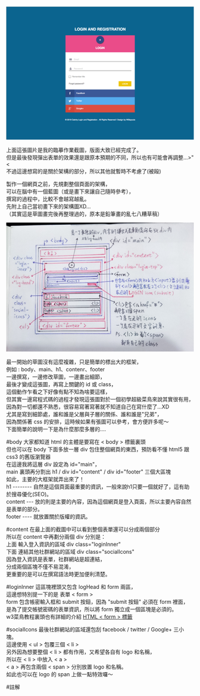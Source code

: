 ![00-01](https://github.com/lilithchen/lilithchen/blob/master/html/img/index.png)

上面這張圖片是我的臨摹作業截圖，版面大致已經完成了。  
但是最後發現彈出表單的效果還是跟原本預期的不同，所以也有可能會再調整...>"<  
不過這邊想寫的是關於架構的部分，所以其他就暫時不考慮了(被毆)  
    
製作一個網頁之前，先規劃整個頁面的架構，  
可以在腦中有一個藍圖（或是畫下來讓自己隨時參考），  
撰寫的過程中，比較不會越寫越亂。  
先附上自己當初畫下來的架構圖XD...  
（其實這是草圖畫完後再整理過的，原本是鉛筆畫的亂七八糟草稿）  
  
![00-02](https://github.com/lilithchen/lilithchen/blob/master/html/img/02.jpg)
  
最一開始的草圖沒有這麼複雜，只是簡單的標出大的框架，  
例如 : body、main、h1、contenr、footer  
一邊撰寫，一邊修改草圖，一邊畫出細節，  
最後才變成這張圖，再寫上關鍵的 id 或 class，  
這個動作乍看之下好像有點不知為啥要這樣，  
但其實一邊寫程式碼的過程才發現這張圖對於一個初學超級菜鳥來說其實很有用，  
因為對一切都還不熟悉，很容易寫著寫著就不知道自己在寫什麼了...XD  
尤其是寫到細節處，誰和誰是父層與子層的關係、誰和誰是"兄弟"，  
因為關係著 css 的安排，這時候如果有張圖可以參考，會方便許多呢～  
下面簡單的說明一下是為什麼那麼多層的....  
  
  
#body
大家都知道 html 的主體是要寫在 < body > 標籤裏頭  
但也可以在 body 下面多放一層 div 包住整個網頁的東西，預防看不懂 html5 跟 css3 的舊版瀏覽器  
在這邊我將這層 div 設定為 id="main"，  
main 裏頭再分割出 h1 / div id="content" / div id="footer" 三個大區塊  
如此，主要的大框架就弄出來了！  
h1 -------- 自然是這個頁面最重要的資訊，一般來說h1只要一個就好了，這有助於搜尋優化(SEO)。  
content --- 放的則是主要的內容，因為這個網頁是登入頁面，所以主要內容自然是表單的部分。  
footer ---- 就放置關於版權的資訊。  
  
  
#content
在最上面的截圖中可以看到整個表單還可以分成兩個部分  
所以在 content 中再劃分兩個 div 分別是：  
上面 輸入登入資訊的區域 div class="loginInner"  
下面 連結其他社群網站的區域 div class="socialIcons"  
因為登入資訊是表單，社群網站是超連結，  
分成兩個區塊不僅不易混淆，  
更重要的是可以在撰寫語法時更加便利清楚。  
  
  
#loginInner
這區塊裡頭又包含 logHead 和 form 兩區，  
這邊想特別提一下的是 表單 < form >  
form 包含帳密輸入框和 submit 按鈕，因為 "submit 按鈕" 必須在 form 裡面，  
是為了提交帳號密碼的表單資訊，所以將 form 獨立成一個區塊是必須的。  
w3菜鳥教程裏頭也有詳細的介紹 [HTML < form > 標籤](http://www.runoob.com/tags/tag-form.html)  
  
  
#socialIcons
最後社群網站的區域還包刮 facebook / twitter / Google+ 三小塊。  
這邊使用 < ul > 包覆三個 < li >  
另外因為想要整個 < li > 都有作用，又希望各自有 logo 和名稱，  
所以在 < li > 中放入 < a >  
 < a > 再包含兩個 < span > 分別放置 logo 和名稱。  
如此也可以在 logo 的 span 上做一點特效囉～  
  
  
#註解
